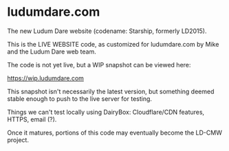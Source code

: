 ludumdare.com
=============

The new Ludum Dare website (codename: Starship, formerly LD2015).

This is the LIVE WEBSITE code, as customized for ludumdare.com by Mike and the Ludum Dare web team. 

The code is not yet live, but a WIP snapshot can be viewed here:

https://wip.ludumdare.com

This snapshot isn't necessarily the latest version, but something deemed stable enough to push to the live server for testing.

Things we can't test locally using DairyBox: Cloudflare/CDN features, HTTPS, email (?).

Once it matures, portions of this code may eventually become the LD-CMW project.
